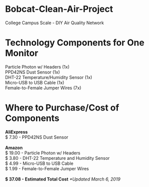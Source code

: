 # Bobcat-Clean-Air-Project
College Campus Scale - DIY Air Quality Network

# Technology Components for One Monitor
Particle Photon w/ Headers (1x) <br>
PPD42NS Dust Sensor (1x) <br>
DHT-22 Temperature/Humidity Sensor (1x) <br>
Micro-USB to USB Cable (1x) <br>
Female-to-Female Jumper Wires (7x)

# Where to Purchase/Cost of Components
<strong>AliExpress</strong> <br>
$   7.30  -  PPD42NS Dust Sensor <br>
<br>
<strong>Amazon</strong> <br>
$  19.00  -  Particle Photon w/ Headers <br>
$   3.80  -  DHT-22 Temperature and Humidity Sensor <br>
$   4.99  -  Micro-USB to USB Cable <br>
$   1.99  -  Female-to-Female Jumper Wires <br>
<br>
<strong>$  37.08  -  Estimated Total Cost</strong> <i>*Updated March 6, 2019</i><br>
